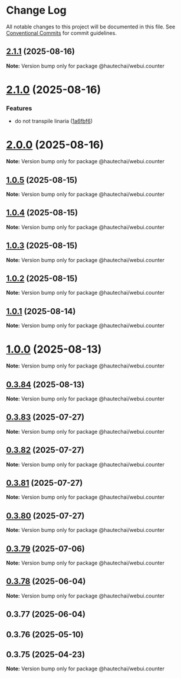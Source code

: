 # Change Log

All notable changes to this project will be documented in this file.
See [Conventional Commits](https://conventionalcommits.org) for commit guidelines.

## [2.1.1](https://github.com/HautechAI/webui/compare/@hautechai/webui.counter@2.1.0...@hautechai/webui.counter@2.1.1) (2025-08-16)

**Note:** Version bump only for package @hautechai/webui.counter

# [2.1.0](https://github.com/HautechAI/webui/compare/@hautechai/webui.counter@1.0.5...@hautechai/webui.counter@2.1.0) (2025-08-16)

### Features

- do not transpile linaria ([1a6fbf6](https://github.com/HautechAI/webui/commit/1a6fbf6353a0e5028040006b5045170cf83f1ba0))

# [2.0.0](https://github.com/HautechAI/webui/compare/@hautechai/webui.counter@1.0.5...@hautechai/webui.counter@2.0.0) (2025-08-16)

**Note:** Version bump only for package @hautechai/webui.counter

## [1.0.5](https://github.com/HautechAI/webui/compare/@hautechai/webui.counter@1.0.4...@hautechai/webui.counter@1.0.5) (2025-08-15)

**Note:** Version bump only for package @hautechai/webui.counter

## [1.0.4](https://github.com/HautechAI/webui/compare/@hautechai/webui.counter@1.0.3...@hautechai/webui.counter@1.0.4) (2025-08-15)

**Note:** Version bump only for package @hautechai/webui.counter

## [1.0.3](https://github.com/HautechAI/webui/compare/@hautechai/webui.counter@1.0.2...@hautechai/webui.counter@1.0.3) (2025-08-15)

**Note:** Version bump only for package @hautechai/webui.counter

## [1.0.2](https://github.com/HautechAI/webui/compare/@hautechai/webui.counter@1.0.1...@hautechai/webui.counter@1.0.2) (2025-08-15)

**Note:** Version bump only for package @hautechai/webui.counter

## [1.0.1](https://github.com/HautechAI/webui/compare/@hautechai/webui.counter@1.0.0...@hautechai/webui.counter@1.0.1) (2025-08-14)

**Note:** Version bump only for package @hautechai/webui.counter

# [1.0.0](https://github.com/HautechAI/webui/compare/@hautechai/webui.counter@0.3.84...@hautechai/webui.counter@1.0.0) (2025-08-13)

**Note:** Version bump only for package @hautechai/webui.counter

## [0.3.84](https://github.com/HautechAI/webui/compare/@hautechai/webui.counter@0.3.83...@hautechai/webui.counter@0.3.84) (2025-08-13)

**Note:** Version bump only for package @hautechai/webui.counter

## [0.3.83](https://github.com/HautechAI/webui/compare/@hautechai/webui.counter@0.3.82...@hautechai/webui.counter@0.3.83) (2025-07-27)

**Note:** Version bump only for package @hautechai/webui.counter

## [0.3.82](https://github.com/HautechAI/webui/compare/@hautechai/webui.counter@0.3.81...@hautechai/webui.counter@0.3.82) (2025-07-27)

**Note:** Version bump only for package @hautechai/webui.counter

## [0.3.81](https://github.com/HautechAI/webui/compare/@hautechai/webui.counter@0.3.80...@hautechai/webui.counter@0.3.81) (2025-07-27)

**Note:** Version bump only for package @hautechai/webui.counter

## [0.3.80](https://github.com/HautechAI/webui/compare/@hautechai/webui.counter@0.3.79...@hautechai/webui.counter@0.3.80) (2025-07-27)

**Note:** Version bump only for package @hautechai/webui.counter

## [0.3.79](https://github.com/HautechAI/webui/compare/@hautechai/webui.counter@0.3.78...@hautechai/webui.counter@0.3.79) (2025-07-06)

**Note:** Version bump only for package @hautechai/webui.counter

## [0.3.78](https://github.com/HautechAI/webui/compare/@hautechai/webui.counter@0.3.77...@hautechai/webui.counter@0.3.78) (2025-06-04)

**Note:** Version bump only for package @hautechai/webui.counter

## 0.3.77 (2025-06-04)

## 0.3.76 (2025-05-10)

## 0.3.75 (2025-04-23)

**Note:** Version bump only for package @hautechai/webui.counter

